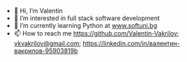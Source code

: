 - 👋 Hi, I’m Valentin
- 👀 I’m interested in full stack software development
- 🌱 I’m currently learning Python at www.softuni.bg
- 📫 How to reach me https://github.com/Valentin-Vakrilov; vkvakrilov@gmail.com; https://linkedin.com/in/валентин-вакрилов-95903819b

<!---
Valentin-Vakrilov/Valentin-Vakrilov is a ✨ special ✨ repository because its `README.md` (this file) appears on your GitHub profile.
You can click the Preview link to take a look at your changes.
--->
